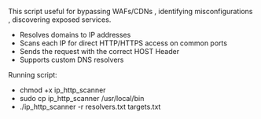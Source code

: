 This script useful for bypassing WAFs/CDNs , identifying misconfigurations , discovering exposed services. 

- Resolves domains to IP addresses
- Scans each IP for direct HTTP/HTTPS access on common ports
- Sends the request with the correct HOST Header
- Supports custom DNS resolvers 

Running script:
- chmod +x ip_http_scanner
- sudo cp ip_http_scanner /usr/local/bin
- ./ip_http_scanner -r resolvers.txt targets.txt
